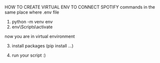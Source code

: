HOW TO CREATE VIRTUAL ENV TO CONNECT SPOTIFY
commands in the same place where .env file

1. python -m venv env
2. env\Scripts\activate

now you are in virtual environment 

3. install packages (pip install ...)

4. run your script :)